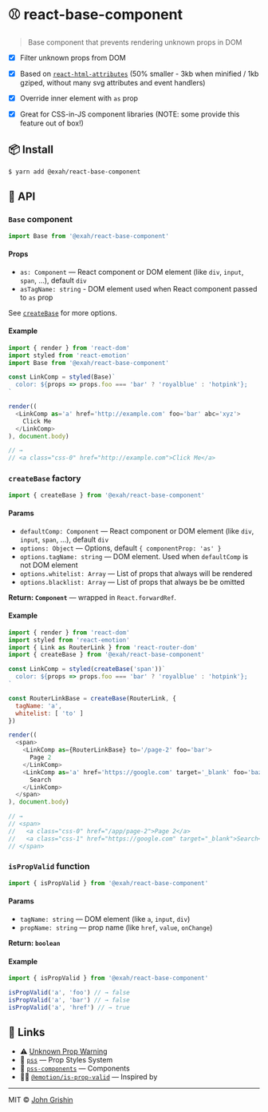 # ⚾️ react-base-component

> Base component that prevents rendering unknown props in DOM


- [x] Filter unknown props from DOM
- [x] Based on [`react-html-attributes`](https://www.npmjs.com/package/react-html-attributes) (50% smaller - 3kb when minified /  1kb gziped, without many svg attributes and event handlers)
- [x] Override inner element with `as` prop
- [x] Great for CSS-in-JS component libraries (NOTE: some provide this feature out of box!)


## 📦 Install

```sh
$ yarn add @exah/react-base-component
```


## 📖 API

### `Base` component

```js
import Base from '@exah/react-base-component'
```


#### Props

- `as: Component` — React component or DOM element (like `div`, `input`, `span`, ...), default `div`
- `asTagName: string` - DOM element used when React component passed to `as` prop 

See [`createBase`](#createbase-factory) for more options.


#### Example

```js
import { render } from 'react-dom'
import styled from 'react-emotion'
import Base from '@exah/react-base-component'

const LinkComp = styled(Base)`
  color: ${props => props.foo === 'bar' ? 'royalblue' : 'hotpink'};
`

render((
  <LinkComp as='a' href='http://example.com' foo='bar' abc='xyz'>
    Click Me
  </LinkComp>
), document.body)

// → 
// <a class="css-0" href="http://example.com">Click Me</a>
```


### `createBase` factory

```js
import { createBase } from '@exah/react-base-component'
```

#### Params

- `defaultComp: Component` — React component or DOM element (like `div`, `input`, `span`, ...), default `div`
- `options: Object` — Options, default `{ componentProp: 'as' }`
- `options.tagName: string` — DOM element. Used when `defaultComp` is not DOM element
- `options.whitelist: Array` — List of props that always will be rendered
- `options.blacklist: Array` — List of props that always be be omitted

**Return: `Component`** — wrapped in `React.forwardRef`.


#### Example

```js
import { render } from 'react-dom'
import styled from 'react-emotion'
import { Link as RouterLink } from 'react-router-dom'
import { createBase } from '@exah/react-base-component'

const LinkComp = styled(createBase('span'))`
  color: ${props => props.foo === 'bar' ? 'royalblue' : 'hotpink'};
`

const RouterLinkBase = createBase(RouterLink, {
  tagName: 'a',
  whitelist: [ 'to' ]
})

render((
  <span>
    <LinkComp as={RouterLinkBase} to='/page-2' foo='bar'>
      Page 2
    </LinkComp>
    <LinkComp as='a' href='https://google.com' target='_blank' foo='baz'>
      Search
    </LinkComp>
  </span>
), document.body)

// →
// <span>
//   <a class="css-0" href="/app/page-2">Page 2</a>
//   <a class="css-1" href="https://google.com" target="_blank">Search</a>
// </span>
```


### `isPropValid` function

```js
import { isPropValid } from '@exah/react-base-component'
```


#### Params

- `tagName: string` — DOM element (like `a`, `input`, `div`)
- `propName: string` — prop name (like `href`, `value`, `onChange`)

**Return: `boolean`**


#### Example

```js
import { isPropValid } from '@exah/react-base-component'

isPropValid('a', 'foo') // → false
isPropValid('a', 'bar') // → false
isPropValid('a', 'href') // → true
```

## 🔗 Links

- ⚠️ [Unknown Prop Warning](https://reactjs.org/warnings/unknown-prop.html)
- 💄 [`pss`](https://github.com/exah/pss) — Prop Styles System
- 📐 [`pss-components`](https://github.com/exah/components) — Components
- 👩‍🎤 [`@emotion/is-prop-valid`](https://github.com/emotion-js/next/tree/master/packages/is-prop-valid) — Inspired by

---

MIT © [John Grishin](http://johngrish.in)
